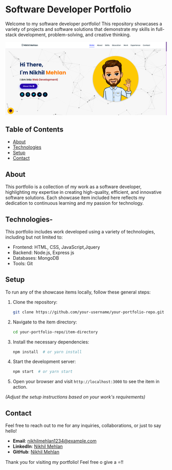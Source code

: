 # Software Developer Portfolio

Welcome to my software developer portfolio! This repository showcases a variety of projects and software solutions that demonstrate my skills in full-stack development, problem-solving, and creative thinking.

![Website](./assets/images/look.png)

## Table of Contents

- [About](#about)
- [Technologies](#technologies)
- [Setup](#setup)
- [Contact](#contact)

## About

This portfolio is a collection of my work as a software developer, highlighting my expertise in creating high-quality, efficient, and innovative software solutions. Each showcase item included here reflects my dedication to continuous learning and my passion for technology.


## Technologies-

This portfolio includes work developed using a variety of technologies, including but not limited to:

- Frontend: HTML, CSS, JavaScript,Jquery
- Backend: Node.js, Express js
- Databases:  MongoDB
- Tools: Git

## Setup

To run any of the showcase items locally, follow these general steps:

1. Clone the repository:
    ```bash
    git clone https://github.com/your-username/your-portfolio-repo.git
    ```

2. Navigate to the item directory:
    ```bash
    cd your-portfolio-repo/item-directory
    ```

3. Install the necessary dependencies:
    ```bash
    npm install  # or yarn install
    ```

4. Start the development server:
    ```bash
    npm start  # or yarn start
    ```

5. Open your browser and visit `http://localhost:3000` to see the item in action.

*(Adjust the setup instructions based on your work's requirements)*

## Contact

Feel free to reach out to me for any inquiries, collaborations, or just to say hello!

- **Email**: nikhilmehlan1234@example.com
- **LinkedIn**: [Nikhil Mehlan](https://www.linkedin.com/in/nikhil-mehlan-90aa12253)
- **GitHub**: [Nikhil Mehlan](https://github.com/nikhilmehlan)

Thank you for visiting my portfolio! Feel free o give a ⭐!!
